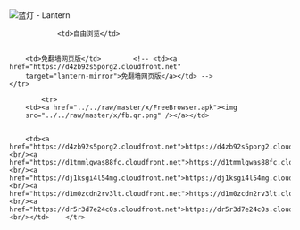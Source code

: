 

<img src="../../raw/master/x/8e0a2b81.c82003be.LanternYellow2.png" alt="蓝灯 - Lantern"/>
<table>
    <tr>
                
                <td>自由浏览</td>
        
        
        <td>免翻墙网页版</td>        <!-- <td><a href="https://d4zb92s5porg2.cloudfront.net"
        target="lantern-mirror">免翻墙网页版</a></td> -->
    </tr>
    
            <tr>
        <td><a href="../../raw/master/x/FreeBrowser.apk"><img
        src="../../raw/master/x/fb.qr.png" /></a></td>

        
        <td><a href="https://d4zb92s5porg2.cloudfront.net">https://d4zb92s5porg2.cloudfront.net</a><br/><a href="https://d1tmmlgwas88fc.cloudfront.net">https://d1tmmlgwas88fc.cloudfront.net</a><br/><a href="https://dj1ksgi4l54mg.cloudfront.net">https://dj1ksgi4l54mg.cloudfront.net</a><br/><a href="https://d1m0zcdn2rv3lt.cloudfront.net">https://d1m0zcdn2rv3lt.cloudfront.net</a><br/><a href="https://dr5r3d7e24c0s.cloudfront.net">https://dr5r3d7e24c0s.cloudfront.net</a><br/></td>    </tr>
</table>

